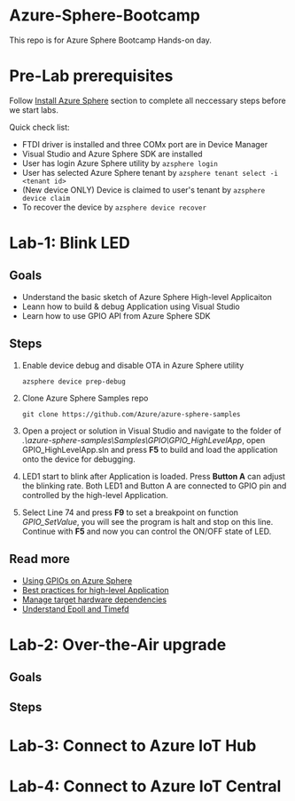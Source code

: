 # Azure-Sphere-Bootcamp

This repo is for Azure Sphere Bootcamp Hands-on day. 

# Pre-Lab prerequisites

Follow [Install Azure Sphere](https://docs.microsoft.com/en-us/azure-sphere/install/overview) section to complete all neccessary steps before we start labs. 

Quick check list:
- FTDI driver is installed and three COMx port are in Device Manager 
- Visual Studio and Azure Sphere SDK are installed 
- User has login Azure Sphere utility by `azsphere login`
- User has selected Azure Sphere tenant by `azsphere tenant select -i <tenant id>`
- (New device ONLY) Device is claimed to user's tenant by `azsphere device claim`
- To recover the device by `azsphere device recover`



# Lab-1: Blink LED

## Goals

- Understand the basic sketch of Azure Sphere High-level Applicaiton
- Leann how to build & debug Application using Visual Studio
- Learn how to use GPIO API from Azure Sphere SDK

## Steps

1. Enable device debug and disable OTA in Azure Sphere utility
   
   `azsphere device prep-debug`

2. Clone Azure Sphere Samples repo

    `git clone https://github.com/Azure/azure-sphere-samples`

3. Open a project or solution in Visual Studio and navigate to the folder of *.\azure-sphere-samples\Samples\GPIO\GPIO_HighLevelApp*, open GPIO_HighLevelApp.sln and press **F5** to build and load the application onto the device for debugging.
   
4. LED1 start to blink after Application is loaded. Press **Button A** can adjust the blinking rate. Both LED1 and Button A are connected to GPIO pin and controlled by the high-level Application.

5. Select Line 74 and press **F9** to set a breakpoint on function *GPIO_SetValue*, you will see the program is halt and stop on this line. Continue with **F5** and now you can control the ON/OFF state of LED.

## Read more
- [Using GPIOs on Azure Sphere](https://docs.microsoft.com/en-us/azure-sphere/app-development/gpio)
- [Best practices for high-level Application](https://docs.microsoft.com/en-us/azure-sphere/app-development/initialization-termination)
- [Manage target hardware dependencies](https://docs.microsoft.com/en-us/azure-sphere/app-development/manage-hardware-dependencies)
- [Understand Epoll and Timefd]()

# Lab-2: Over-the-Air upgrade 

## Goals

## Steps 

# Lab-3: Connect to Azure IoT Hub

# Lab-4: Connect to Azure IoT Central 

